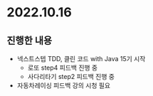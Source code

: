 # 2022.10.16

## 진행한 내용

- 넥스트스텝 TDD, 클린 코드 with Java 15기 시작
	- 로또 step4 피드백 진행 중
  - 사다리타기 step2 피드백 진행 중
- 자동차레이싱 피드백 강의 시청 필요
